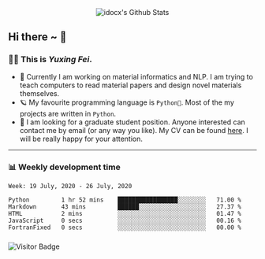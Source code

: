 <div align="center">
    <img align="center" src="https://github-readme-stats.vercel.app/api?username=idocx&show_icons=true&hide_border=true" alt="idocx's Github Stats"></img>
</div>

## Hi there ~ 👋
### 🧑🏻 This is *Yuxing Fei*. ‍

- 🚀 Currently I am working on material informatics and NLP. I am trying to teach computers to read material papers and design novel materials themselves.
- 🪐 My favourite programming language is `Python🐍`. Most of the my projects are written in `Python`.
- 🌌 I am looking for a graduate student position. Anyone interested can contact me by email (or any way you like). My CV can be found [here](https://yuxingfei.com/src/resume.pdf). I will be really happy for your attention.


---

### 📊 Weekly development time
<!--START_SECTION:waka-->
```text
Week: 19 July, 2020 - 26 July, 2020

Python         1 hr 52 mins    █████████████████░░░░░░░░   71.00 % 
Markdown       43 mins         ██████░░░░░░░░░░░░░░░░░░░   27.37 % 
HTML           2 mins          ░░░░░░░░░░░░░░░░░░░░░░░░░   01.47 % 
JavaScript     0 secs          ░░░░░░░░░░░░░░░░░░░░░░░░░   00.16 % 
FortranFixed   0 secs          ░░░░░░░░░░░░░░░░░░░░░░░░░   00.00 %
```
<!--END_SECTION:waka-->

### 

![Visitor Badge](https://visitor-badge.laobi.icu/badge?page_id=idocx.idocx)